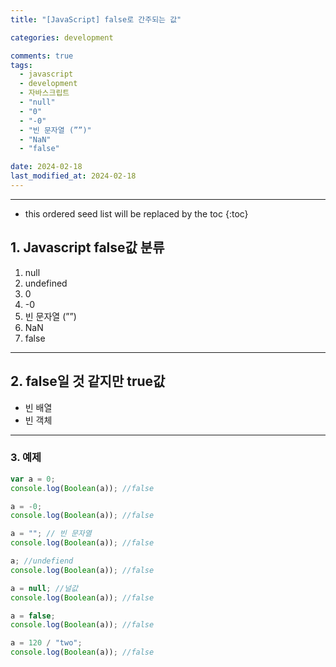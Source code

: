```yaml
---
title: "[JavaScript] false로 간주되는 값"

categories: development

comments: true
tags:
  - javascript
  - development
  - 자바스크립트
  - "null"
  - "0"
  - "-0"
  - "빈 문자열 (””)"
  - "NaN"
  - "false"

date: 2024-02-18
last_modified_at: 2024-02-18
---
```


---

<!-- prettier-ignore -->
* this ordered seed list will be replaced by the toc 
{:toc}

## 1. Javascript false값 분류

1. null
2. undefined
3. 0
4. -0
5. 빈 문자열 (””)
6. NaN
7. false

---

## 2. false일 것 같지만 true값

- 빈 배열
- 빈 객체

---

### 3. 예제

```jsx
var a = 0;
console.log(Boolean(a)); //false

a = -0;
console.log(Boolean(a)); //false

a = ""; // 빈 문자열
console.log(Boolean(a)); //false

a; //undefiend
console.log(Boolean(a)); //false

a = null; //널값
console.log(Boolean(a)); //false

a = false;
console.log(Boolean(a)); //false

a = 120 / "two";
console.log(Boolean(a)); //false
```
